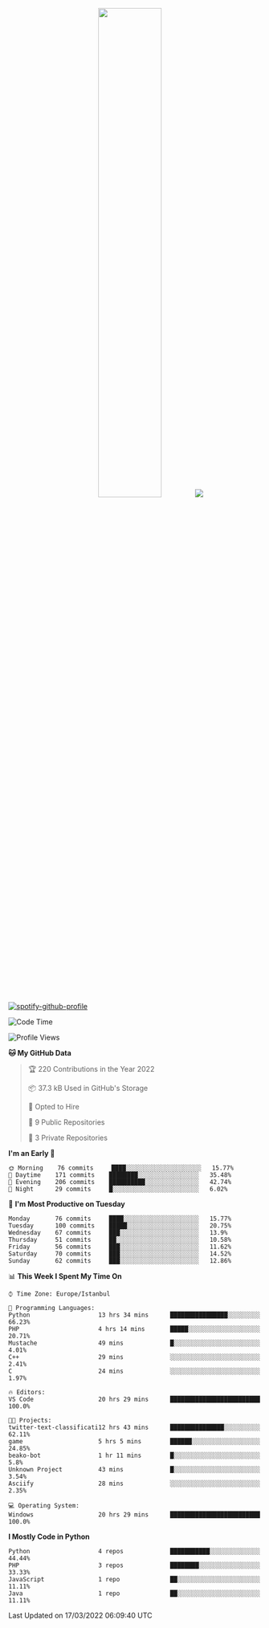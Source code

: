 <p align="center">
  <img height="50%" width="auto" src ="https://github-readme-stats.vercel.app/api/top-langs/?username=3nws&layout=compact&hide_border=true&theme=darcula&bg_color=00000000&langs_count=6&hide=jupyter%20notebook,tex,css,ejs,gherkin,mustache,shell,procfile">
  <img src ="https://github-readme-streak-stats.herokuapp.com?user=3nws&theme=darcula&hide_border=true&background=FFFFFF00">
  <br>
  <br>
</p>
  
[![spotify-github-profile](https://spotify-github-profile.vercel.app/api/view?uid=6ina68mkaqzvpogcq1v51dp37&cover_image=true&theme=novatorem&bar_color=ff0a0a&bar_color_cover=true)](https://spotify-github-profile.vercel.app/api/view?uid=6ina68mkaqzvpogcq1v51dp37&redirect=true)

<!--START_SECTION:waka-->
![Code Time](http://img.shields.io/badge/Code%20Time-65%20hrs%2056%20mins-blue)

![Profile Views](http://img.shields.io/badge/Profile%20Views-1-blue)

**🐱 My GitHub Data** 

> 🏆 220 Contributions in the Year 2022
 > 
> 📦 37.3 kB Used in GitHub's Storage 
 > 
> 💼 Opted to Hire
 > 
> 📜 9 Public Repositories 
 > 
> 🔑 3 Private Repositories  
 > 
**I'm an Early 🐤** 

```text
🌞 Morning    76 commits     ████░░░░░░░░░░░░░░░░░░░░░   15.77% 
🌆 Daytime    171 commits    ████████░░░░░░░░░░░░░░░░░   35.48% 
🌃 Evening    206 commits    ██████████░░░░░░░░░░░░░░░   42.74% 
🌙 Night      29 commits     █░░░░░░░░░░░░░░░░░░░░░░░░   6.02%

```
📅 **I'm Most Productive on Tuesday** 

```text
Monday       76 commits     ████░░░░░░░░░░░░░░░░░░░░░   15.77% 
Tuesday      100 commits    █████░░░░░░░░░░░░░░░░░░░░   20.75% 
Wednesday    67 commits     ███░░░░░░░░░░░░░░░░░░░░░░   13.9% 
Thursday     51 commits     ██░░░░░░░░░░░░░░░░░░░░░░░   10.58% 
Friday       56 commits     ███░░░░░░░░░░░░░░░░░░░░░░   11.62% 
Saturday     70 commits     ███░░░░░░░░░░░░░░░░░░░░░░   14.52% 
Sunday       62 commits     ███░░░░░░░░░░░░░░░░░░░░░░   12.86%

```


📊 **This Week I Spent My Time On** 

```text
⌚︎ Time Zone: Europe/Istanbul

💬 Programming Languages: 
Python                   13 hrs 34 mins      ████████████████░░░░░░░░░   66.23% 
PHP                      4 hrs 14 mins       █████░░░░░░░░░░░░░░░░░░░░   20.71% 
Mustache                 49 mins             █░░░░░░░░░░░░░░░░░░░░░░░░   4.01% 
C++                      29 mins             ░░░░░░░░░░░░░░░░░░░░░░░░░   2.41% 
C                        24 mins             ░░░░░░░░░░░░░░░░░░░░░░░░░   1.97%

🔥 Editors: 
VS Code                  20 hrs 29 mins      █████████████████████████   100.0%

🐱‍💻 Projects: 
twitter-text-classificati12 hrs 43 mins      ███████████████░░░░░░░░░░   62.11% 
game                     5 hrs 5 mins        ██████░░░░░░░░░░░░░░░░░░░   24.85% 
beako-bot                1 hr 11 mins        █░░░░░░░░░░░░░░░░░░░░░░░░   5.8% 
Unknown Project          43 mins             █░░░░░░░░░░░░░░░░░░░░░░░░   3.54% 
Asciify                  28 mins             ░░░░░░░░░░░░░░░░░░░░░░░░░   2.35%

💻 Operating System: 
Windows                  20 hrs 29 mins      █████████████████████████   100.0%

```

**I Mostly Code in Python** 

```text
Python                   4 repos             ███████████░░░░░░░░░░░░░░   44.44% 
PHP                      3 repos             ████████░░░░░░░░░░░░░░░░░   33.33% 
JavaScript               1 repo              ██░░░░░░░░░░░░░░░░░░░░░░░   11.11% 
Java                     1 repo              ██░░░░░░░░░░░░░░░░░░░░░░░   11.11%

```



 Last Updated on 17/03/2022 06:09:40 UTC
<!--END_SECTION:waka-->

<!--
**3nws/3nws** is a ✨ _special_ ✨ repository because its `README.md` (this file) appears on your GitHub profile.

Here are some ideas to get you started:

- 🔭 I’m currently working on ...
- 🌱 I’m currently learning ...
- 👯 I’m looking to collaborate on ...
- 🤔 I’m looking for help with ...
- 💬 Ask me about ...
- 📫 How to reach me: ...
- 😄 Pronouns: ...
- ⚡ Fun fact: ...
-->
